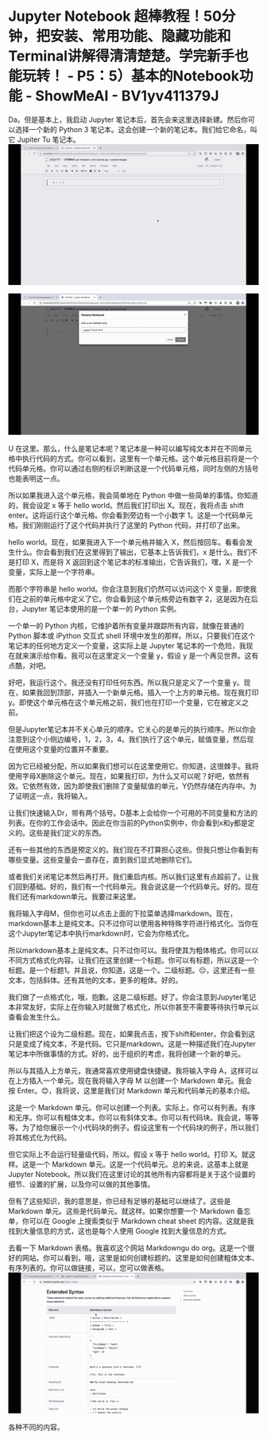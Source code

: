# Jupyter Notebook 超棒教程！50分钟，把安装、常用功能、隐藏功能和Terminal讲解得清清楚楚。学完新手也能玩转！ - P5：5）基本的Notebook功能 - ShowMeAI - BV1yv411379J

Da。但是基本上，我启动 Jupyter 笔记本后，首先会来这里选择新建。然后你可以选择一个新的 Python 3 笔记本。这会创建一个新的笔记本。我们给它命名，叫它 Jupiter Tu 笔记本。![](img/3367d8727ece3a1a6aa58149b3536d89_1.png)

![](img/3367d8727ece3a1a6aa58149b3536d89_2.png)

U 在这里。那么，什么是笔记本呢？笔记本是一种可以编写纯文本并在不同单元格中执行代码的方式。你可以看到，这里有一个单元格。这个单元格目前将是一个代码单元格。你可以通过右侧的标识判断这是一个代码单元格，同时左侧的方括号也能表明这一点。

所以如果我进入这个单元格，我会简单地在 Python 中做一些简单的事情。你知道的，我会设定 x 等于 hello world。然后我们打印出 X。现在，我将点击 shift enter。这将运行这个单元格。你会看到旁边有一个小数字 1。这是一个代码单元格。我们刚刚运行了这个代码并执行了这里的 Python 代码，并打印了出来。

hello world。现在，如果我进入下一个单元格并输入 X，然后按回车。看看会发生什么。你会看到我们在这里得到了输出，它基本上告诉我们，x 是什么。我们不是打印 X，而是将 X 返回到这个笔记本的标准输出，它告诉我们，嘿，X 是一个变量，实际上是一个字符串。

而那个字符串是 hello world。你会注意到我们仍然可以访问这个 X 变量，即使我们在之前的单元格中定义了它。你会看到这个单元格旁边有数字 2，这是因为在后台，Jupyter 笔记本使用的是一个单一的 Python 实例。

一个单一的 Python 内核，它维护着所有变量并跟踪所有内容，就像在普通的 Python 脚本或 iPython 交互式 shell 环境中发生的那样。所以，只要我们在这个笔记本的任何地方定义一个变量，这实际上是 Jupyter 笔记本的一个危险，我现在就来演示给你看。我可以在这里定义一个变量 y，假设 y 是一个再见世界。这有点酷，对吧。

好吧，我运行这个。我还没有打印任何东西。所以我只是定义了一个变量 y。现在，如果我回到顶部，并插入一个新单元格。插入一个上方的单元格。现在我打印 y。即使这个单元格在这个单元格之前，我们也在打印一个变量，它在被定义之前。

但是Jupyter笔记本并不关心单元的顺序。它关心的是单元的执行顺序。所以你会注意到这个小侧边编号，1，2，3，4。我们执行了这个单元，赋值变量，然后现在使用这个变量的位置并不重要。

因为它已经被分配，所以如果我们想可以在这里使用它。你知道，这很棘手。我将使用字母X删除这个单元。现在，如果我打印，为什么又可以呢？好吧，依然有效。它依然有效，因为即使我们删除了变量赋值的单元，Y仍然存储在内存中。为了证明这一点，我将输入。

让我们快速输入Dr，带有两个括号。D基本上会给你一个可用的不同变量和方法的列表。在你的工作会话中。因此在你当前的Python实例中，你会看到x和y都是定义的。这些是我们定义的东西。

还有一些其他的东西是预定义的。我们现在不打算担心这些。但我只想让你看到有哪些变量。这些变量会一直存在，直到我们显式地删除它们。

或者我们关闭笔记本然后再打开。我们重启内核。所以我们这里有点超前了。让我们回到基础。好的，我们有一个代码单元。我会说这是一个代码单元。好的。现在我们还有markdown单元。我要过来这里。

我将输入字母M，但你也可以点击上面的下拉菜单选择markdown。现在，markdown基本上是纯文本。只不过你可以使用各种特殊字符进行格式化。当你在这个Jupyter笔记本中执行markdown时，它会为你格式化。

所以markdown基本上是纯文本。只不过你可以。我将使其为粗体格式。你可以以不同方式格式化内容。让我们在这里创建一个标题。你可以有标题，所以这是一个标题。是一个标题1。并且说，你知道，这是一个。二级标题。😔，这里还有一些文本，包括斜体。还有其他的文本，更多的粗体。好的。

我们做了一点格式化，哦，抱歉。这是二级标题。好了。你会注意到Jupyter笔记本非常友好，实际上在你输入时就做了格式化，所以你甚至不需要等待执行单元以查看会发生什么。

让我们把这个设为二级标题。现在，如果我点击，按下shift和enter，你会看到这只是变成了纯文本，不是代码。它只是markdown。这是一种描述我们在Jupyter笔记本中所做事情的方式。好的，出于组织的考虑，我将创建一个新的单元。

所以与其插入上方单元，我通常喜欢使用键盘快捷键。我将输入字母 A，这样可以在上方插入一个单元。现在我将输入字母 M 以创建一个 Markdown 单元。我会按 Enter。😊，我将说，这里是我们对 Markdown 单元和代码单元的基本介绍。

这是一个 Markdown 单元。你可以创建一个列表。实际上，你可以有列表。有序和无序。你可以有粗体文本。你可以有斜体文本。你可以有代码块。我会说，等等等。为了给你展示一个小代码块的例子。假设这里有一个代码块的例子，所以我们将其格式化为代码。

但它实际上不会运行轻量级代码，所以。假设 x 等于 hello world。打印 X。就这样。这是一个 Markdown 单元。这是一个代码单元。总的来说，这基本上就是 Jupyter Notebook。所以我们在这里讨论的其他所有内容都将是关于这个设置的细节、设置的扩展，以及你可以做的其他事情。

但有了这些知识，我的意思是，你已经有足够的基础可以继续了。这些是 Markdown 单元。这些是代码单元。就这样。如果你想要一个 Markdown 备忘单，你可以在 Google 上搜索类似于 Markdown cheat sheet 的内容。这就是我找到大量信息的方式，这也是每个人使用 Google 找到大量信息的方式。

去看一下 Markdown 表格。我喜欢这个网站 Markdowngu do org。这是一个很好的网站。你可以看到，哦，这里是如何创建标题的。这里是如何创建粗体文本、有序列表的。你可以做链接，可以，您可以做表格。![](img/3367d8727ece3a1a6aa58149b3536d89_4.png)

各种不同的内容。
